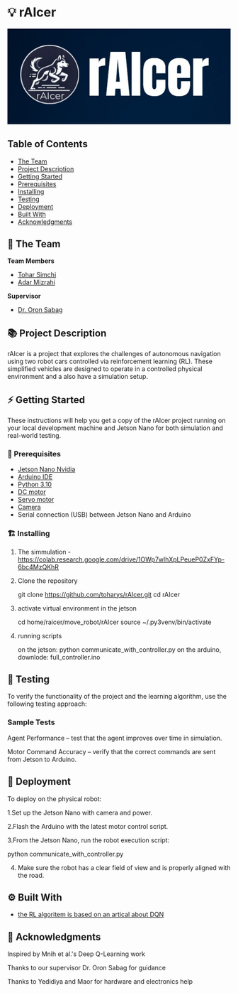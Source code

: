 # 💡 rAIcer


<!-- cool project cover image -->
![Project Cover Image](rAIcer_img.jpg)

<!-- table of content -->
## Table of Contents
- [The Team](#the-team)
- [Project Description](#project-description)
- [Getting Started](#getting-started)
- [Prerequisites](#prerequisites)
- [Installing](#installing)
- [Testing](#testing)
- [Deployment](#deployment)
- [Built With](#built-with)
- [Acknowledgments](#acknowledgments)

## 👥 The Team 
**Team Members**
- [Tohar Simchi](toharya.simchi@mail.huji.ac.il )
- [Adar Mizrahi](adar.mizrahi1@mail.huji.ac.il)

**Supervisor**
- [Dr. Oron Sabag](Oron.Sabag@mail.huji.ac.il )


## 📚 Project Description
rAIcer is a project that explores the challenges of autonomous navigation using two robot cars controlled via reinforcement learning (RL). These simplified vehicles are designed to operate in a controlled physical environment and a also have a simulation setup.

## ⚡ Getting Started

These instructions will help you get a copy of the rAIcer project running on your local development machine and Jetson Nano for both simulation and real-world testing.

### 🧱 Prerequisites
- [Jetson Nano Nvidia](https://www.waveshare.com/jetson-nano-developer-kit.htm)
- [Arduino IDE](https://docs.arduino.cc/hardware/)
- [Python 3.10](https://www.python.org/downloads/release/python-3100/)
- [DC motor](https://electronics.stackexchange.com/questions/263771/specification-of-dc-motor)
- [Servo motor](https://circuitdigest.com/article/servo-motor-working-and-basics)
- [Camera](https://www.intelrealsense.com/)
- Serial connection (USB) between Jetson Nano and Arduino

### 🏗️ Installing
1. The simmulation - https://colab.research.google.com/drive/1OWp7wlhXpLPeueP0ZxFYp-6bc4MzQKhR
2. Clone the repository
   
    git clone https://github.com/toharys/rAIcer.git
    cd rAIcer

3. activate virtual environment in the jetson
 
   cd  home/raicer/move_robot/rAIcer
   source ~/.py3venv/bin/activate

4. running scripts

   on the jetson: python communicate_with_controller.py
   on the arduino, downlode: full_controller.ino


## 🧪 Testing
To verify the functionality of the project and the learning algorithm, use the following testing approach:

### Sample Tests
Agent Performance – test that the agent improves over time in simulation.

Motor Command Accuracy – verify that the correct commands are sent from Jetson to Arduino.

## 🚀 Deployment
To deploy on the physical robot:

1.Set up the Jetson Nano with camera and power.

2.Flash the Arduino with the latest motor control script.

3.From the Jetson Nano, run the robot execution script:

   python communicate_with_controller.py

4. Make sure the robot has a clear field of view and is properly aligned with the road.

## ⚙️ Built With
  - [the RL algoritem is based on an artical about DQN ](https://arxiv.org/pdf/1312.5602)

## 🙏 Acknowledgments
Inspired by Mnih et al.'s Deep Q-Learning work

Thanks to our supervisor Dr. Oron Sabag for guidance

Thanks to Yedidiya and Maor for hardware and electronics help
